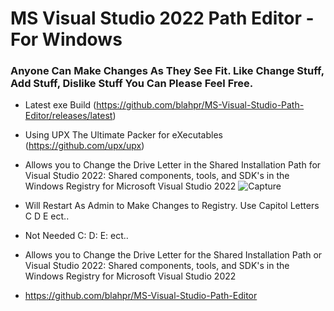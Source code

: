 # MS Visual Studio 2022 Path Editor - For Windows
### Anyone Can Make Changes As They See Fit. Like Change Stuff, Add Stuff, Dislike Stuff You Can Please Feel Free.
* Latest exe Build (https://github.com/blahpr/MS-Visual-Studio-Path-Editor/releases/latest)
* Using UPX The Ultimate Packer for eXecutables (https://github.com/upx/upx)
* Allows you to Change the Drive Letter in the Shared Installation Path for Visual Studio 2022: Shared components, tools, and SDK's in the Windows Registry for Microsoft Visual Studio 2022
![Capture](https://github.com/user-attachments/assets/168a4961-fb57-4a96-89fa-16b80f8aba35)

* Will Restart As Admin to Make Changes to Registry. Use Capitol Letters C D E ect..
* Not Needed C: D: E: ect..
* Allows you to Change the Drive Letter for the Shared Installation Path or Visual Studio 2022: Shared components, tools, and SDK's in the Windows Registry for Microsoft Visual Studio 2022

* https://github.com/blahpr/MS-Visual-Studio-Path-Editor
